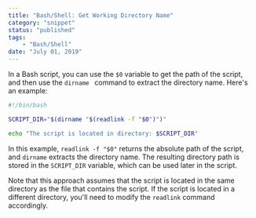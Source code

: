 ```yaml
---
title: "Bash/Shell: Get Working Directory Name"
category: "snippet"
status: "published"
tags:
    - "Bash/Shell"
date: "July 01, 2019"
---
```

In a Bash script, you can use the `$0` variable to get the path of the script, and then use the `dirname ` command to extract the directory name. Here's an example:

```bash
#!/bin/bash

SCRIPT_DIR="$(dirname "$(readlink -f "$0")")"

echo "The script is located in directory: $SCRIPT_DIR"
```

In this example, `readlink -f "$0"` returns the absolute path of the script, and `dirname` extracts the directory name. The resulting directory path is stored in the `SCRIPT_DIR` variable, which can be used later in the script.

Note that this approach assumes that the script is located in the same directory as the file that contains the script. If the script is located in a different directory, you'll need to modify the `readlink` command accordingly.